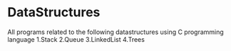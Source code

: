 # DataStructures
All programs related to the following datastructures using C programming language
1.Stack 
2.Queue
3.LinkedList
4.Trees
